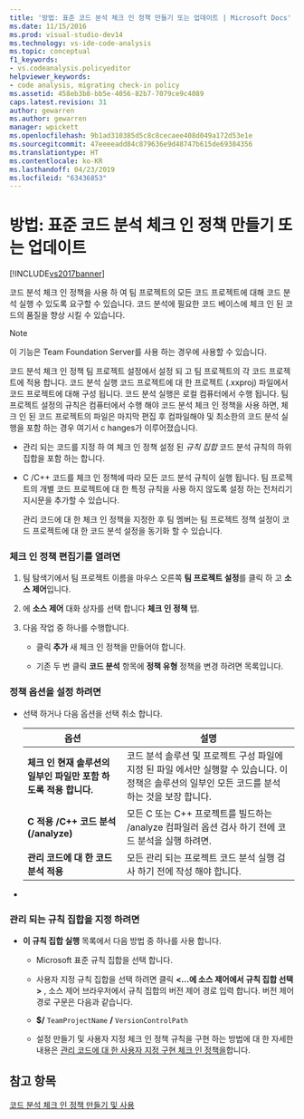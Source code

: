 ```yaml
---
title: '방법: 표준 코드 분석 체크 인 정책 만들기 또는 업데이트 | Microsoft Docs'
ms.date: 11/15/2016
ms.prod: visual-studio-dev14
ms.technology: vs-ide-code-analysis
ms.topic: conceptual
f1_keywords:
- vs.codeanalysis.policyeditor
helpviewer_keywords:
- code analysis, migrating check-in policy
ms.assetid: 458eb3b8-bb5e-4056-82b7-7079ce9c4089
caps.latest.revision: 31
author: gewarren
ms.author: gewarren
manager: wpickett
ms.openlocfilehash: 9b1ad310385d5c8c8cecaee408d049a172d53e1e
ms.sourcegitcommit: 47eeeeadd84c879636e9d48747b615de69384356
ms.translationtype: HT
ms.contentlocale: ko-KR
ms.lasthandoff: 04/23/2019
ms.locfileid: "63436853"
---
```

# <a name="how-to-create-or-update-standard-code-analysis-check-in-policies"></a>방법: 표준 코드 분석 체크 인 정책 만들기 또는 업데이트
[!INCLUDE[vs2017banner](../includes/vs2017banner.md)]

코드 분석 체크 인 정책을 사용 하 여 팀 프로젝트의 모든 코드 프로젝트에 대해 코드 분석 실행 수 있도록 요구할 수 있습니다. 코드 분석에 필요한 코드 베이스에 체크 인 된 코드의 품질을 향상 시킬 수 있습니다.  
  
> [!NOTE]
> 이 기능은 Team Foundation Server를 사용 하는 경우에 사용할 수 있습니다.  
  
 코드 분석 체크 인 정책 팀 프로젝트 설정에서 설정 되 고 팀 프로젝트의 각 코드 프로젝트에 적용 합니다. 코드 분석 실행 코드 프로젝트에 대 한 프로젝트 (.xxproj) 파일에서 코드 프로젝트에 대해 구성 됩니다. 코드 분석 실행은 로컬 컴퓨터에서 수행 됩니다. 팀 프로젝트 설정의 규칙은 컴퓨터에서 수행 해야 코드 분석 체크 인 정책을 사용 하면, 체크 인 된 코드 프로젝트의 파일은 마지막 편집 후 컴파일해야 및 최소한의 코드 분석 실행을 포함 하는 경우 여기서 c hanges가 이루어졌습니다.  
  
- 관리 되는 코드를 지정 하 여 체크 인 정책 설정 된 *규칙 집합* 코드 분석 규칙의 하위 집합을 포함 하는 합니다.  
  
- C /C++ 코드를 체크 인 정책에 따라 모든 코드 분석 규칙이 실행 됩니다. 팀 프로젝트의 개별 코드 프로젝트에 대 한 특정 규칙을 사용 하지 않도록 설정 하는 전처리기 지시문을 추가할 수 있습니다.  
  
  관리 코드에 대 한 체크 인 정책을 지정한 후 팀 멤버는 팀 프로젝트 정책 설정이 코드 프로젝트에 대 한 코드 분석 설정을 동기화 할 수 있습니다.  
  
### <a name="to-open-the-check-in-policy-editor"></a>체크 인 정책 편집기를 열려면  
  
1. 팀 탐색기에서 팀 프로젝트 이름을 마우스 오른쪽 **팀 프로젝트 설정**를 클릭 하 고 **소스 제어**입니다.  
  
2. 에 **소스 제어** 대화 상자를 선택 합니다 **체크 인 정책** 탭.  
  
3. 다음 작업 중 하나를 수행합니다.  
  
    - 클릭 **추가** 새 체크 인 정책을 만들어야 합니다.  
  
    - 기존 두 번 클릭 **코드 분석** 항목에 **정책 유형** 정책을 변경 하려면 목록입니다.  
  
### <a name="to-set-policy-options"></a>정책 옵션을 설정 하려면  
  
- 선택 하거나 다음 옵션을 선택 취소 합니다.  
  
    |옵션|설명|  
    |------------|-----------------|  
    |**체크 인 현재 솔루션의 일부인 파일만 포함 하도록 적용 합니다.**|코드 분석 솔루션 및 프로젝트 구성 파일에 지정 된 파일 에서만 실행할 수 있습니다. 이 정책은 솔루션의 일부인 모든 코드를 분석 하는 것을 보장 합니다.|  
    |**C 적용 /C++ 코드 분석 (/analyze)**|모든 C 또는 C++ 프로젝트를 빌드하는 /analyze 컴파일러 옵션 검사 하기 전에 코드 분석을 실행 하려면.|  
    |**관리 코드에 대 한 코드 분석 적용**|모든 관리 되는 프로젝트 코드 분석 실행 검사 하기 전에 작성 해야 합니다.|  
  
- 
  
### <a name="to-specify-a-managed-rule-set"></a>관리 되는 규칙 집합을 지정 하려면  
  
- **이 규칙 집합 실행** 목록에서 다음 방법 중 하나를 사용 합니다.  
  
    - Microsoft 표준 규칙 집합을 선택 합니다.  
  
    - 사용자 지정 규칙 집합을 선택 하려면 클릭  **\<...에 소스 제어에서 규칙 집합 선택 >** , 소스 제어 브라우저에서 규칙 집합의 버전 제어 경로 입력 합니다. 버전 제어 경로 구문은 다음과 같습니다.  
  
    - **$/** `TeamProjectName` **/** `VersionControlPath`  
  
    - 설정 만들기 및 사용자 지정 체크 인 정책 규칙을 구현 하는 방법에 대 한 자세한 내용은 [관리 코드에 대 한 사용자 지정 구현 체크 인 정책을](../code-quality/implementing-custom-code-analysis-check-in-policies-for-managed-code.md)합니다.  
  
## <a name="see-also"></a>참고 항목  
 [코드 분석 체크 인 정책 만들기 및 사용](../code-quality/creating-and-using-code-analysis-check-in-policies.md)
